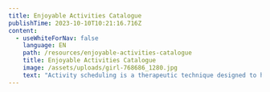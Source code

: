 ```yaml
---
title: Enjoyable Activities Catalogue
publishTime: 2023-10-10T10:21:16.716Z
content:
  - useWhiteForNav: false
    language: EN
    path: /resources/enjoyable-activities-catalogue
    title: Enjoyable Activities Catalogue
    image: /assets/uploads/girl-768686_1280.jpg
    text: "Activity scheduling is a therapeutic technique designed to help you take care of yourself, boost your mood, and decrease loneliness. These are just ideas; you're welcome to add your activities to this list. The key is to find enjoyable and meaningful activities for you and plan when you will do them.\n\n> Instruction:\n>\n> 1. Read through this catalogue \n> 2. Pick the activities you like (or get inspired and come up with your own ideas)\n> 3. Schedule it in your calendar\n> 4. Enjoy the process when doing it\n\n\n\n1. Spending time in nature (inspiration from [Bo Steffan Nielsson](https://www.linkedin.com/in/nielsson/): I walk 2-3 jours in the forest.\\\n   With a friend sometimes, but mostly alone to stop thinking too much and just be :))\n2. Walking with your/your friend's/neighbor's dog or cat\n3. Feeding birds or just watching them\n4. Scheduling a day with nothing to do\n5. Watching the clouds drift by\n6. Stargazing or camping under the stars\n7. Gardening\n8. Going out for brunch/lunch/dinner\n9. Cycling\n10. Painting your (or someone else's) nails\n11. Buying gifts\n12. Horseriding\n13. Baking something to share with your family/neighbors/friends/colleagues etc.\n14. Going to the ballet or opera\n15. Going to a spa, sauna, or steam bath\n16. Lighting scented candles, oils, or incense\n17. Going to a movie\n18. Playing board games\n19. Playing Frisbee\n20. Making jams or preserves\n21. Rock climbing\n22. Jogging, walking\n23. Sightseeing in your city or town\n24. Photography\n25. Doing something spiritual\n26. Baking home-made bread\n27. Pottery and ceramics\n28. Taking acting or improv classes\n29. Learning to play a musical instrument\n30. Taking food tasting tour\n31. Early morning coffee/tea and reading book (inspiration from [Vitaliy Stanyshevskyy](https://www.linkedin.com/in/stanyshevskyy/): Brewing some tasty coffee and reading a fiction book each morning is a great way to get ready before a busy day.)\n32. Waking up early, and doing everything at a leisurely pace\n33. Doing 5 minutes of breathing exercises\n34. Taking a ferry ride\n35. Joining a choir\n36. Reading fiction\n37. Sewing\n38. Making a gift for someone\n39. Napping in a hammock\n40. Going to a free art exhibition\n41. Doing ballet, jazz/tap dancing\n42. Talking to or introducing yourself to your neighbors\n43. Traveling abroad, interstate, or within the state\n44. Singing in the shower\n45. Doing embroidery, cross-stitching\n46. Visiting a grandparent\n47. Geocaching\n48. Going on a Segway tour\n49. Eat together with a friend\n50. Learning about your family tree\n51. Practicing yoga\n52. Pilates\n53. Cleaning\n54. Going to a water park\n55. Daydreaming\n56. Knitting/crocheting/quilting\n57. Exchanging emails, chatting on the internet\n58. Going to an amusement park\n59. Picking berries at a farm\n60. Driving a Go Kart\n61. Boxing a punching bag\n62. Going to a gym (inspiration from [Yuliia Batrakova:](https://www.linkedin.com/in/yuliia-batrakova/) I go to the gym 5 times a week and didn’t know how addictive it would become when the habit was created\U0001F601)\n63. Talking to an older relative and asking them about their life\n64. Listening to your favorite music (or a classical one)\n65. Making your bed with fresh sheets\n66. Donating blood\n67. Buying books\n68. Meditating\n69. Watching kids play sport\n70. Massage giving or taking\n71. Setting up a budget\n72. Reading poetry\n73. Writing a positive comment on a website/blog/social media \n74. Getting a manicure or pedicure\n75. Pampering myself at home (e.g. putting on a face mask)\n76. Watching children play\n77. Going to a community or school play\n78. Making jewellery\n79. Shooting hoops at the local basketball courts\n80. Flying kites\n81. Flippingthrougholdphotoalbums\n82. Upcycling or creatively reusing old items \n83. Going sailing\n84. Stretching muscles\n85. Maintaining a musical instrument (e.g.\n\n    restringing guitar) \n86. Playing football \n87. Buying clothes\n88. Going to the botanic gardens\n89. Going to a scenic spot and enjoying the view\n90. Going to the speedway\n91. Snuggling up with a soft blanket\n92. Listening to an audiobook\n93. Writing down a list of things you are grateful for\n94. Going fishing\n95. Going to see a live stand-up comedy\n96. Savouring a piece of fresh fruit\n97. Collecting things (coins, shells, etc.)\n98. Training your pet to do a new trick\n99. Walking barefoot on grass\n100. Jumping on a trampoline\n101. Planning a day’s activities\n102. Planning a themed party with costumes\n103. Creating a pleasurable morning routine (inspiration from [Kasper Karup:](https://www.linkedin.com/in/kasperkarup/) 20 min movement, 10 min meditation, and breathwork, ending with an ice cold shower \U0001F9CAOften a morning walk before my daughter wakes up ☺️ Starting the day from a good place is so crucial)\n104. Watching funny videos on YouTube\n105. Going to the hills\n106. Doodling\n107. Putting a vase of fresh flowers in your home"
---
```

